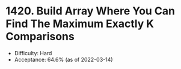 # 1420. Build Array Where You Can Find The Maximum Exactly K Comparisons
- Difficulty: Hard
- Acceptance: 64.6% (as of 2022-03-14)
